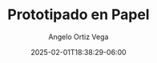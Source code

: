 ---
weight: 700
title: "Prototipado en Papel"
description: ""
aliases:
    - ../guides/testing/paper-prototyping
author: "Angelo Ortiz Vega"
icon: "search"
date: "2025-02-01T18:38:29-06:00"
lastmod: "2025-02-01T18:38:29-06:00"
draft: true
toc: true
images: []
---